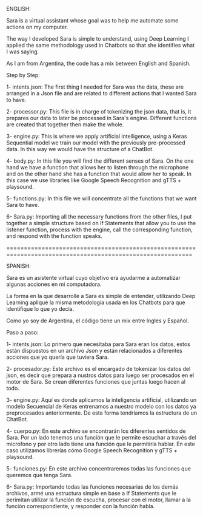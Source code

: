 ENGLISH:

Sara is a virtual assistant whose goal was to help me automate some actions on my computer.

The way I developed Sara is simple to understand, using Deep Learning I applied the same methodology used in Chatbots so that she identifies what I was saying.

As I am from Argentina, the code has a mix between English and Spanish.

Step by Step:

1- intents.json: The first thing I needed for Sara was the data, these are arranged in a Json file and are related to different actions that I wanted Sara to have.

2- processor.py: This file is in charge of tokenizing the json data, that is, it prepares our data to later be processed in Sara's engine. Different functions are created that together then make the whole.

3- engine.py: This is where we apply artificial intelligence, using a Keras Sequential model we train our model with the previously pre-processed data. In this way we would have the structure of a ChatBot.

4- body.py: In this file you will find the different senses of Sara. On the one hand we have a function that allows her to listen through the microphone and on the other hand she has a function that would allow her to speak. In this case we use libraries like Google Speech Recognition and gTTS + playsound.

5- functions.py: In this file we will concentrate all the functions that we want Sara to have.

6- Sara.py: Importing all the necessary functions from the other files, I put together a simple structure based on If Statements that allow you to use the listener function, process with the engine, call the corresponding function, and respond with the function speaks.

===========================================================================================================

SPANISH:

Sara es un asistente virtual cuyo objetivo era ayudarme a automatizar algunas acciones en mi computadora. 

La forma en la que desarrolle a Sara es simple de entender, utilizando Deep Learning apliqué la misma metodología usada en los Chatbots para que identifique lo que yo decía.

Como yo soy de Argentina, el código tiene un mix entre Ingles y Español.

Paso a paso:

1- intents.json: Lo primero que necesitaba para Sara eran los datos, estos están dispuestos en un archivo Json y están relacionados a diferentes acciones que yo quería que tuviera Sara.

2- procesador.py: Este archivo es el encargado de tokenizar los datos del json, es decir que prepara a nustros datos para luego ser procesados en el motor de Sara. Se crean diferentes funciones que juntas luego hacen al todo.

3- engine.py: Aquí es donde aplicamos la inteligencia artificial, utilizando un modelo Secuencial de Keras entrenamos a nuestro modelo con los datos ya preprocesados anteriormente. De esta forma tendríamos la estructura de un ChatBot.

4- cuerpo.py: En este archivo se encontrarán los diferentes sentidos de Sara. Por un lado tenemos una función que le permite escuchar a través del microfono y  por otro lado tiene una función que le permitiría hablar. En este caso utilizamos librerías cómo Google Speech Recognition y gTTS + playsound.

5- funciones.py: En este archivo concentraremos todas las funciones que queremos que tenga Sara. 

6- Sara.py: Importando todas las funciones necesarias de los demás archivos, armé una estructura simple en base a If Statements que le perimitan utilizar la función de escucha, procesar con el motor, llamar a la función correspondiente, y responder con la función habla.
